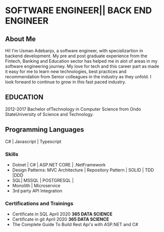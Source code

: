 # SOFTWARE ENGINEER|| BACK END ENGINEER

## About Me

Hi! I'm Usman Adebanjo, a software engineer, with specializartion in backend development.
My pre and post graduate experience from the Fintech, Banking and Education sector has helped me in alot of areas in my software engineering journey. My love for tech and this career part as made it easy for me to learn new technologies, best practices and recommendation from Senior colleagues in the industry as they unfold. I look forward to continue to grow in this fast paced industry.
## EDUCATION
2012-2017 Bachelor ofTechnology in Computer Science from Ondo StateUniversity of Science and Technology.

## Programming Languages
C# | Javascript | Typescript
### Skills
* Dotnet | C# | ASP.NET CORE | .NetFramework
* Design Patterns: MVC Architecture | Repository Pattern | SOLID | TDD |DDD
* SQL| MSSQL | POSTGRESQL | 
* Monolith | Microservice
* 3rd party API Integration

### Certifications and Trainings
* Certificate in SQL April 2020 **365 DATA SCIENCE**
* Certificate in git April 2020 **365 DATA SCIENCE**
* The Complete Guide To Build Rest Api's with ASP.NET and C#

<!---
UsmanAdebanjo/UsmanAdebanjo is a ✨ special ✨ repository because its `README.md` (this file) appears on your GitHub profile.
You can click the Preview link to take a look at your changes.
--->
